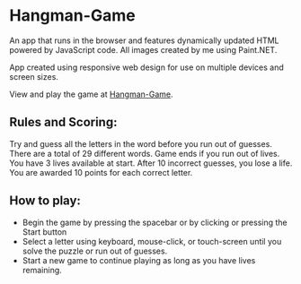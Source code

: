 # Hangman-Game
An app that runs in the browser and features dynamically updated HTML powered by JavaScript code. All images created by me using Paint.NET.

App created using responsive web design for use on multiple devices and screen sizes.

View and play the game at [Hangman-Game](https://gitkendra.github.io/Hangman-Game/).

## Rules and Scoring:
Try and guess all the letters in the word before you run out of guesses. There are a total of 29 different words.
Game ends if you run out of lives. You have 3 lives available at start. After 10 incorrect guesses, you lose a life.
You are awarded 10 points for each correct letter.

## How to play:
- Begin the game by pressing the spacebar or by clicking or pressing the Start button
- Select a letter using keyboard, mouse-click, or touch-screen until you solve the puzzle or run out of guesses.
- Start a new game to continue playing as long as you have lives remaining.
